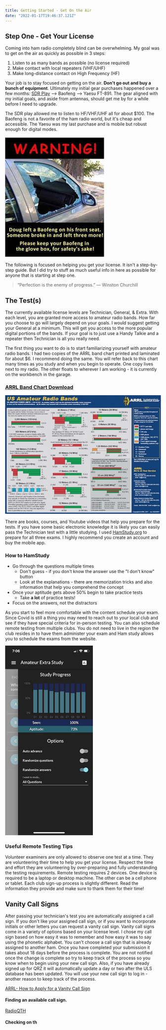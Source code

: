 ```yaml
---
title: Getting Started - Get On the Air
date: "2022-01-17T19:46:37.121Z"
---
```


<!-- ***Getting Started Series***
:---------------------------------------
[Get On The Air](./get-on-the-air)
[Radios](./radios)
[Antennas](./antennas)
[Operating](./operating)

--- -->

## Step One - Get Your License

Coming into ham radio completely blind can be overwhelming. My goal was to get on the air as quickly as possible in 3 steps:

1. Listen to as many bands as possible (no license required)
2. Make contact with local repeaters (VHF/UHF)
3. Make long-distance contact on High Frequency (HF)

Your job is to stay focused on getting on the air. **Don't go out and buy a bunch of equipment**. Ultimately my initial gear purchases happened over a few months: [SDR Play](https://www.sdrplay.com/) --> Baofeng --> Yaesu FT-891. The gear aligned with my initial goals, and aside from antennas, should get me by for a while before I need to upgrade.

The SDR play allowed me to listen to HF/VHF/UHF all for about $100. The Baofeng is not a favorite of the ham radio world, but it's cheap and accessible. The Yaesu was my last purchase and is mobile but robust enough for digital modes.

![Nothing but love for baofeng](./baofeng2.jpg)

The following is focused on helping you get your license. It isn't a step-by-step guide. But I did try to stuff as much useful info in here as possible for anyone that is starting at step one.

>“Perfection is the enemy of progress.” — Winston Churchill
## The Test(s)
The currently available license levels are Technician, General, & Extra. With each level, you are granted more access to amateur radio bands. How far you choose to go will largely depend on your goals. I would suggest getting your General at a minimum. This will get you access to the more popular digital portions of the bands. If your goal is to just use a Handy Talkie and a repeater then Technician is all you really need. 

The first thing you want to do is to start familiarizing yourself with amateur radio bands. I had two copies of the ARRL band chart printed and laminated for about $6. I recommend doing the same. You will refer back to this chart many times as you study and when you begin to operate. One copy lives next to my radio. The other floats to wherever I am working - it is currently on the workbench in the garage.
### **[ARRL Band Chart Download](http://www.arrl.org/files/file/Regulatory/Band%20Chart/Band%20Chart%20-%2011X17%20Color.pdf)**
![ARRL Band Chart](./Band_Chart_Image_for_ARRL_Web.jpg)

There are books, courses, and Youtube videos that help you prepare for the tests. If you have some basic electronic knowledge it is likely you can easily pass the Technician test with a little studying. I used [HamStudy.org](https://hamstudy.org/) to prepare for all three exams. I highly recommend you create an account and buy the mobile app. 

### How to HamStudy
- Go through the questions multiple times
    - Don't guess - if you don't know the answer use the "I don't know" button
    - Look at the explanations - there are memorization tricks and also information that help you comprehend the concept
- Once your aptitude gets above 50% begin to take practice tests
    - Take **a lot** of practice tests!
- Focus on the answers, not the distractors

As you start to feel more comfortable with the content schedule your exam. Since Covid is still a thing you may need to reach out to your local club and see if they have special criteria for in-person testing. You can also schedule remote testing from multiple clubs. You do not need to live in the region the club resides in to have them administer your exam and Ham study allows you to schedule the exams from the website.

![Ham Study Mobile App](./hamstudy.PNG)

### Useful Remote Testing Tips

Volunteer examiners are only allowed to observe one test at a time. They are volunteering their time to help you get your license. Respect the time and effort they are volunteering by over-preparing and fully understanding the testing requirements. Remote testing requires 2 devices. One device is required to be a laptop or desktop machine. The other can be a cell phone or tablet. Each club sign-up process is slightly different. Read the information they provide and make sure to thank them for their time!

## Vanity Call Signs
After passing your technician's test you are automatically assigned a call sign. If you don't like your assigned call sign, or if you want to incorporate initials or other letters you can request a vanity call sign. Vanity call signs come in a variety of options based on your license level. I chose my call sign based on how easy it was to remember and how easy it was to say using the phonetic alphabet. You can't choose a call sign that is already assigned to another ham. Once you have completed your submission it takes about 18 days before the process is complete. You are not notified once the change is complete so try to keep track of the process so you know when to begin using your new call sign. Also, if you have already signed up for QRZ it will automatically update a day or two after the ULS database has been updated. You will use your new call sign to log in - another reason to keep track of the process. 

[ARRL- How to Apply for a Vanity Call Sign](http://www.arrl.org/applying-for-a-vanity-call)

#### Finding an available call sign.
[RadioQTH](http://www.radioqth.net/vanity/available)

#### Checking on th

<!-- Now that you have all you need to get your license head over to [Radios](./radios) and learn about gear.  -->